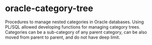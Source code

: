 # oracle-category-tree
Procedures to manage nested categories in Oracle databases. Using PL/SQL allowed developing functions for managing category trees. Categories can be a sub-category of any parent category, can be also moved from parent to parent, and do not have deep limit.

